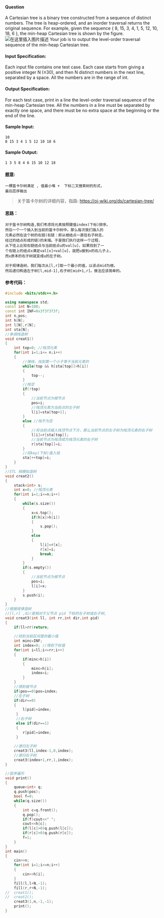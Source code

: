 #### Question
 A Cartesian tree is a binary tree constructed from a sequence of distinct numbers. The tree is heap-ordered, and an inorder traversal returns the original sequence. For example, given the sequence { 8, 15, 3, 4, 1, 5, 12, 10, 18, 6 }, the min-heap Cartesian tree is shown by the figure.
![在这里插入图片描述](https://img-blog.csdnimg.cn/d4ddc99a84ff4bda8ca141f45578def7.png)
Your job is to output the level-order traversal sequence of the min-heap Cartesian tree.

#### Input Specification:
Each input file contains one test case. Each case starts from giving a positive integer N (≤30), and then N distinct numbers in the next line, separated by a space. All the numbers are in the range of int.

#### Output Specification:
For each test case, print in a line the level-order traversal sequence of the min-heap Cartesian tree. All the numbers in a line must be separated by exactly one space, and there must be no extra space at the beginning or the end of the line.

#### Sample Input:
```in
10
8 15 3 4 1 5 12 10 18 6
```
#### Sample Output:
```out
1 3 5 8 4 6 15 10 12 18
```

#### 题意:
```in
一棵笛卡尔树满足 , 值最小堆 +  下标二叉搜索树的形式，
最后层序输出
```
>关于笛卡尔树的详细内容，指路:
>https://oi-wiki.org/ds/cartesian-tree/
#### 思路：
```in
对于笛卡尔树构造,我们考虑将元素按照键值index(下标)排序。
然后一个一个插入到当前的笛卡尔树中。那么每次我们插入的
元素必然在这个树的右链(右链：即从根结点一直往右子树走，
经过的结点形成的链)的末端。于是我们执行这样一个过程，
从下往上比较右链结点与当前结点u的val[u]，如果找到了一
个右链上的结点x满足val[x]<val[u]，就把u接到x的右儿子上，
而x原本的右子树就变成u的左子树。

对于规律造树，我们每次从[l,r]取一个最小的值，以该点mid为根，
然后递归构造左子树[l,mid-1],右子树[mid+1,r]。做法应该简单的。
```

#### 参考代码：
```c++
#include <bits/stdc++.h>

using namespace std;
const int N=100;
const int INF=0x3f3f3f3f;
int n,pos;
int h[N];
int l[N],r[N];
int sta[N];
//单调栈造树 
void creat1()
{
	int top=0; //栈顶元素 
	for(int i=1;i<= n;i++)
	{
		//弹栈，找到第一个小于等于当前元素的 
		while(top && h[sta[top]]>h[i])
		{
			top--;
		}
		//栈空 
		if(!top)
		{ 
			//当前节点为根节点 
			pos=i;
			//栈顶元素为当前点的左子树
			l[i]=sta[top+1];
		}
		else //栈不为空 
		{
			//将当前点插入栈顶节点下方，那么当前节点的左子树为栈顶元素的右子树 
			l[i]=r[sta[top]];
			//当前节点为栈顶成为栈顶元素的右子树 
			r[sta[top]]=i;
		}
		//将key(下标)值入栈 
		sta[++top]=i; 
	}
}
//STL 栈模拟造树 
void creat2()
{
	stack<int> s;
	int x=0; //栈顶元素 
	for(int i=1;i<=n;i++)
	{
		while(s.size())
		{
			x=s.top();
			if(h[x]>h[i])
			{
				s.pop();
			}
			else 
			{
				l[i]=r[x];
				r[x]=i;
				break;
			}
		}
		if(s.empty())
		{
			//当前节点为根节点 
			pos=i;
			l[i]=x;
		}
		s.push(i); 
	}
}
//根据规律造树
//[l,r] ,dir是相对于父节点 pid 下标的左子树或右子树, 
void creat3(int ll, int rr,int dir,int pid)
{
	if(ll>rr)return;
	
	//找到当前区间里的最小值
	int minc=INF;
	int index=0; //得到下标值 
	for(int i=ll;i<=rr;i++) 
	{
		if(minc>h[i])
		{
			minc=h[i];
			index=i;
		}
	}
	//得到根节点 
	if(pos==0)pos=index;
	//左子树 
	if(dir==0)
	{
		l[pid]=index; 
	 } 
	 //右子树 
	 else if(dir==1)
	 {
	 	r[pid]=index;
	 }
	
	//递归左子树 
	creat3(ll,index-1,0,index);
	//递归右子树 
	creat3(index+1,rr,1,index);
}

//层序遍历 
void print()
{
	queue<int> q;
	q.push(pos);
    bool f=0;
	while(q.size())
    {
        int c=q.front();
        q.pop();
        if(f)cout<<" ";
        cout<<h[c];
        if(l[c]>0)q.push(l[c]);
        if(r[c]>0)q.push(r[c]);
        f=1;
    }
}
int main()
{
	cin>>n;
	for(int i=1;i<=n;i++)
	{
		cin>>h[i];
	} 
	fill(l,l+N,-1);
	fill(r,r+N,-1);
//	creat1();
//	creat2();
	creat3(1,n,-1,-1);
	print();
}
```